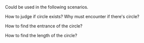 Could be used in the following scenarios.

How to judge if circle exists? Why must encounter if there's circle?

How to find the entrance of the circle?

How to find the length of the circle?